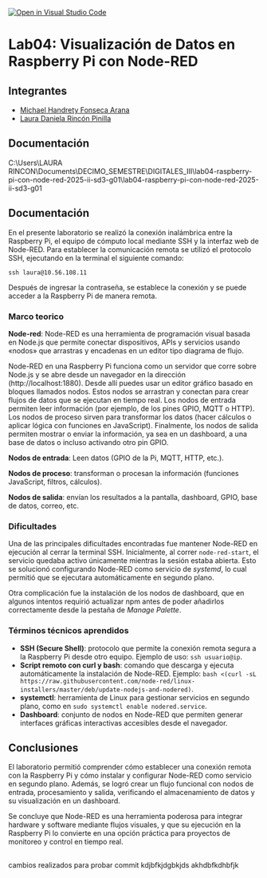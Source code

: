 [![Open in Visual Studio Code](https://classroom.github.com/assets/open-in-vscode-2e0aaae1b6195c2367325f4f02e2d04e9abb55f0b24a779b69b11b9e10269abc.svg)](https://classroom.github.com/online_ide?assignment_repo_id=20745264&assignment_repo_type=AssignmentRepo)
# Lab04: Visualización de Datos en Raspberry Pi con Node-RED 

## Integrantes

- [Michael Handrety Fonseca Arana](https://github.com/MichaelJF50)  
- [Laura Daniela Rincón Pinilla](https://github.com/Laura03rincon)  

## Documentación

<!-- Incluir diagramas y adjuntar al repositorio, en una carpeta src, el flujo que crearon -->

C:\Users\LAURA RINCON\Documents\DECIMO_SEMESTRE\DIGITALES_III\lab04-raspberry-pi-con-node-red-2025-ii-sd3-g01\lab04-raspberry-pi-con-node-red-2025-ii-sd3-g01

## Documentación

En el presente laboratorio se realizó la conexión inalámbrica entre la Raspberry Pi, el equipo de cómputo local mediante SSH y la interfaz web de Node-RED. Para establecer la comunicación remota se utilizó el protocolo SSH, ejecutando en la terminal el siguiente comando:

 `ssh laura@10.56.108.11`

 Después de ingresar la contraseña, se establece la conexión y se puede acceder a la Raspberry Pi de manera remota.

### Marco teorico
**Node-red**: Node-RED es una herramienta de programación visual basada en Node.js que permite conectar dispositivos, APIs y servicios usando «nodos» que arrastras y encadenas en un editor tipo diagrama de flujo. 

Node-RED en una Raspberry Pi funciona como un servidor que corre sobre Node.js y se abre desde un navegador en la dirección (http://localhost:1880). Desde allí puedes usar un editor gráfico basado en bloques llamados nodos. Estos nodos se arrastran y conectan para crear flujos de datos que se ejecutan en tiempo real. Los nodos de entrada permiten leer información (por ejemplo, de los pines GPIO, MQTT o HTTP). Los nodos de proceso sirven para transformar los datos (hacer cálculos o aplicar lógica con funciones en JavaScript). Finalmente, los nodos de salida permiten mostrar o enviar la información, ya sea en un dashboard, a una base de datos o incluso activando otro pin GPIO.

**Nodos de entrada**: Leen datos (GPIO de la Pi, MQTT, HTTP, etc.).

**Nodos de proceso**: transforman o procesan la información (funciones JavaScript, filtros, cálculos).

**Nodos de salida**: envían los resultados a la pantalla, dashboard, GPIO, base de datos, correo, etc.


### Dificultades  

Una de las principales dificultades encontradas fue mantener Node-RED en ejecución al cerrar la terminal SSH. Inicialmente, al correr `node-red-start`, el servicio quedaba activo únicamente mientras la sesión estaba abierta. Esto se solucionó configurando Node-RED como servicio de *systemd*, lo cual permitió que se ejecutara automáticamente en segundo plano.  

Otra complicación fue la instalación de los nodos de dashboard, que en algunos intentos requirió actualizar npm antes de poder añadirlos correctamente desde la pestaña de *Manage Palette*.  

### Términos técnicos aprendidos  

- **SSH (Secure Shell)**: protocolo que permite la conexión remota segura a la Raspberry Pi desde otro equipo. Ejemplo de uso: `ssh usuario@ip`.  
- **Script remoto con curl y bash**: comando que descarga y ejecuta automáticamente la instalación de Node-RED. Ejemplo: `bash <(curl -sL https://raw.githubusercontent.com/node-red/linux-installers/master/deb/update-nodejs-and-nodered)`.  
- **systemctl**: herramienta de Linux para gestionar servicios en segundo plano, como en `sudo systemctl enable nodered.service`.  
- **Dashboard**: conjunto de nodos en Node-RED que permiten generar interfaces gráficas interactivas accesibles desde el navegador.  

## Conclusiones  

El laboratorio permitió comprender cómo establecer una conexión remota con la Raspberry Pi y cómo instalar y configurar Node-RED como servicio en segundo plano. Además, se logró crear un flujo funcional con nodos de entrada, procesamiento y salida, verificando el almacenamiento de datos y su visualización en un dashboard.  

Se concluye que Node-RED es una herramienta poderosa para integrar hardware y software mediante flujos visuales, y que su ejecución en la Raspberry Pi lo convierte en una opción práctica para proyectos de monitoreo y control en tiempo real.  


##
cambios realizados para probar commit 
kdjbfkjdgbkjds
akhdbfkdhbfjk

